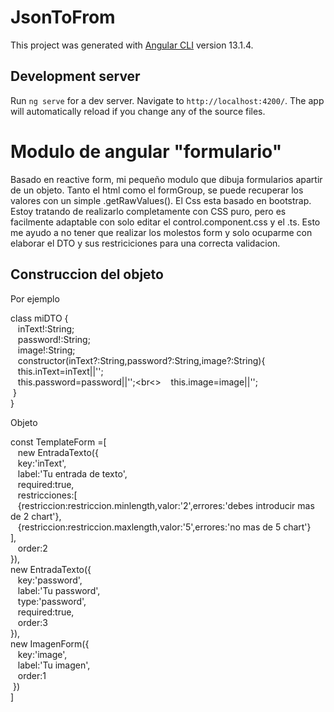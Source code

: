 # JsonToFrom

This project was generated with [Angular CLI](https://github.com/angular/angular-cli) version 13.1.4.

## Development server

Run `ng serve` for a dev server. Navigate to `http://localhost:4200/`. The app will automatically reload if you change any of the source files.

# Modulo de angular "formulario"

Basado en reactive form, mi pequeño modulo que dibuja formularios apartir de un objeto. Tanto el html como el formGroup, se puede recuperar los valores con un simple .getRawValues().
El Css esta basado en bootstrap. Estoy tratando de realizarlo completamente con CSS puro, pero es facilmente 
adaptable con solo editar el control.component.css y el .ts.
Esto me ayudo a no tener que realizar los molestos form y solo ocuparme con elaborar el DTO y sus restriciciones para una correcta validacion.

## Construccion del objeto

Por ejemplo

class miDTO {<br>
&nbsp; &nbsp;inText!:String;<br>
&nbsp; &nbsp;password!:String;<br>
&nbsp; &nbsp;image!:String;<br>
&nbsp; &nbsp;constructor(inText?:String,password?:String,image?:String){<br>
&nbsp; &nbsp;this.inText=inText||'';<br>
&nbsp; &nbsp;this.password=password||'';<br<>
&nbsp; &nbsp;this.image=image||'';<br>
&nbsp;}<br>
}

Objeto

const TemplateForm =[<br>
&nbsp; &nbsp;new EntradaTexto({<br>
&nbsp; &nbsp;key:'inText',<br>
&nbsp; &nbsp;label:'Tu entrada de texto',<br>
&nbsp; &nbsp;required:true,<br>
&nbsp; &nbsp;restricciones:[<br>
&nbsp; &nbsp;{restriccion:restriccion.minlength,valor:'2',errores:'debes introducir mas de 2 chart'},<br>
&nbsp; &nbsp;{restriccion:restriccion.maxlength,valor:'5',errores:'no mas de 5 chart'}<br>
    ],<br>
&nbsp; &nbsp;order:2<br>
  }),<br>
  new EntradaTexto({<br>
&nbsp; &nbsp;key:'password',<br>
&nbsp; &nbsp;label:'Tu password',<br>
&nbsp; &nbsp;type:'password',<br>
&nbsp; &nbsp;required:true,<br>
&nbsp; &nbsp;order:3<br>
  }),<br>
  new ImagenForm({<br>
&nbsp; &nbsp;key:'image',<br>
&nbsp; &nbsp;label:'Tu imagen',<br>
&nbsp; &nbsp;order:1<br>
&nbsp;})<br>
]<br>

